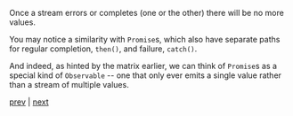 
Once a stream errors or completes (one or the other) there will
be no more values.

You may notice a similarity with `Promise`s, which also have separate
paths for regular completion, `then()`, and failure, `catch()`.

And indeed, as hinted by the matrix earlier, we can think of `Promise`s
as a special kind of `Observable` -- one that only ever emits a single
value rather than a stream of multiple values.



[prev](06.md) | [next](08.md)